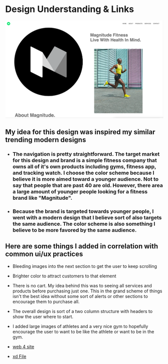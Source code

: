 # Design Understanding & Links

![magnitude fitness screenshot](./magnitudeSS.png)

## My idea for this design was inspired my similar trending modern designs

- ### The navigation is pretty straightforward. The target market for this design and brand is a simple fitness company that owns all of it's own products including gyms, fitness app, and tracking watch. I choose the color scheme because I believe it is more aimed toward a younger audience. Not to say that people that are past 40 are old. However, there area a large amount of younger people looking for a fitness brand like "Magnitude".

- ### Because the brand is targeted towards younger people, I went with a modern design that I believe sort of also targets the same audience. The color scheme is also something I believe to be more favored by the same audience.

## Here are some things I added in correlation with common ui/ux practices

- Bleeding images into the next section to get the user to keep scrolling
- Brighter color to attract customers to that element
- There is no cart. My idea behind this was to seeing all services and products before purchasing just one. This in the grand scheme of things isn't the best idea without some sort of alerts or other sections to encourage them to purchase all.
- The overall design is sort of a two column structure with headers to show the user where to start.
- I added large images of athletes and a very nice gym to hopefully encourage the user to want to be like the athlete or want to be in the gym.

- [web 4 site](https://in-info-web4.informatics.iupui.edu/~garizola/portfolioN299/)
- [xd File](https://xd.adobe.com/view/1808ee51-dafd-4f02-926f-b461dd353bf4-4d5b/)
